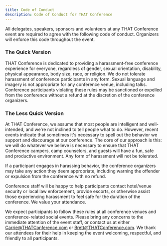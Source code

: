 ```yaml
---
title: Code of Conduct
description: Code of Conduct for THAT Conference
---
```


All delegates, speakers, sponsors and volunteers at any THAT Conference event are required to agree with the following code of conduct. Organizers will enforce this code throughout the event.

### The Quick Version

THAT Conference is dedicated to providing a harassment-free conference experience for everyone, regardless of gender, sexual orientation, disability,
physical appearance, body size, race, or religion. We do not tolerate harassment of conference participants in any form. Sexual language and imagery is
not appropriate for any conference venue, including talks. Conference participants violating these rules may be sanctioned or expelled from the
conference without a refund at the discretion of the conference organizers.

### The Less Quick Version

At THAT Conference, we assume that most people are intelligent and well-intended, and we're not inclined to tell people what to do. However, recent
events indicate that sometimes it's necessary to spell out the behavior we support and discourage at our conference. The core of our approach is this:
we will do whatever we believe is necessary to ensure that THAT Conference campers, camp counselors, and guests will have a fun, safe and productive
environment. Any form of harassment will not be tolerated.

If a participant engages in harassing behavior, the conference organizers may take any action they deem appropriate, including warning the offender
or expulsion from the conference with no refund.

Conference staff will be happy to help participants contact hotel/venue security or local law enforcement, provide escorts, or otherwise assist
those experiencing harassment to feel safe for the duration of the conference. We value your attendance.

We expect participants to follow these rules at all conference venues and conference-related social events. Please bring any concerns to the
immediate attention of the event staff, or contact us at either [Carrie@THATConference.com](mailto:Carrie@THATConference.com)
or [Brett@THATConference.com](mailto:Brett@THATConference.com). We thank our attendees for their help in keeping the event welcoming,
respectful, and friendly to all participants.
